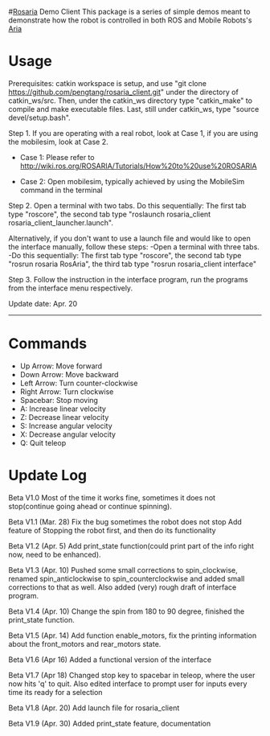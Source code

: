 #[Rosaria](http://wiki.ros.org/ROSARIA) Demo Client
This package is a series of simple demos meant to demonstrate how the robot is controlled in both ROS and Mobile Robots's [Aria](http://robots.mobilerobots.com/wiki/ARIA) 

# Usage

Prerequisites: catkin workspace is setup, and use "git clone https://github.com/pengtang/rosaria_client.git" under the directory of catkin_ws/src. Then, under the catkin_ws directory type "catkin_make" to compile and make executable files. Last, still under catkin_ws, type "source devel/setup.bash".

Step 1. If you are operating with a real robot, look at Case 1, if you are using the mobilesim, look at Case 2.

 * Case 1: Please refer to http://wiki.ros.org/ROSARIA/Tutorials/How%20to%20use%20ROSARIA
  
 * Case 2: Open mobilesim, typically achieved by using the MobileSim command in the terminal

Step 2. Open a terminal with two tabs. Do this sequentially: The first tab type "roscore", the second tab type "roslaunch rosaria_client rosaria_client_launcher.launch".

Alternatively, if you don't want to use a launch file and would like to open the interface manually, follow these steps:
     -Open a terminal with three tabs. 
     -Do this sequentially: The first tab type "roscore", the second tab type "rosrun rosaria RosAria", the third tab type "rosrun rosaria_client interface"

Step 3. Follow the instruction in the interface program, run the programs from the interface menu respectively.

Update date: Apr. 20
*************************************************************************

# Commands

* Up Arrow: Move forward
* Down Arrow: Move backward
* Left Arrow: Turn counter-clockwise
* Right Arrow: Turn clockwise
* Spacebar: Stop moving
* A: Increase linear velocity
* Z: Decrease linear velocity
* S: Increase angular velocity
* X: Decrease angular velocity
* Q: Quit teleop 

# Update Log

Beta V1.0 Most of the time it works fine, sometimes it does not stop(continue going ahead or continue spinning).

Beta V1.1 (Mar. 28) Fix the bug sometimes the robot does not stop Add feature of Stopping the robot first, and then do its functionality

Beta V1.2 (Apr. 5) Add print_state function(could print part of the info right now, need to be enhanced).

Beta V1.3 (Apr. 10) Pushed some small corrections to spin_clockwise, renamed spin_anticlockwise to spin_counterclockwise and added small corrections to that as well. Also added (very) rough draft of interface program.

Beta V1.4 (Apr. 10) Change the spin from 180 to 90 degree, finished the print_state function.

Beta V1.5 (Apr. 14) Add function enable_motors, fix the printing information about the front_motors and rear_motors state.

Beta V1.6 (Apr 16) Added a functional version of the interface 

Beta V1.7 (Apr 18) Changed stop key to spacebar in teleop, where the user now hits 'q' to quit.  Also edited interface to prompt user for inputs every time its ready for a selection

Beta V1.8 (Apr. 20) Add launch file for rosaria_client

Beta V1.9 (Apr. 30) Added print_state feature, documentation 
